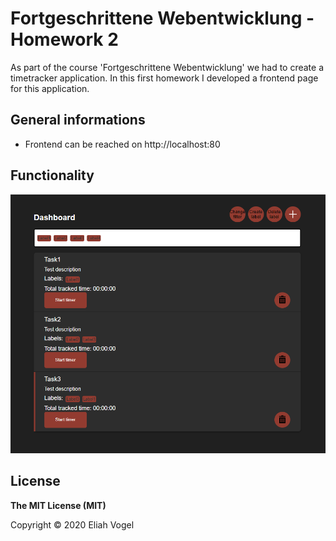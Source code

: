 # Fortgeschrittene Webentwicklung - Homework 2
As part of the course 'Fortgeschrittene Webentwicklung' we had to create a timetracker application. In this first homework I developed a frontend page for this application.

## General informations

* Frontend can be reached on http://localhost:80

## Functionality

![dashboard.png](./doc/dashboard.png "dashboard")

## License
**The MIT License (MIT)**

Copyright © 2020 Eliah Vogel